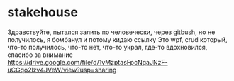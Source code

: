 # stakehouse
Здравствуйте, пытался залить по человечески, через gitbush, но не получилось, я бомбанул и потому кидаю ссылку 
Это wpf, crud который, что-то получилось, что-то нет, что-то украл, где-то вдохновился, спасибо за внимание
https://drive.google.com/file/d/1vMzptasFpcNqaJNzF-uCGqo2lzv4JVeW/view?usp=sharing
